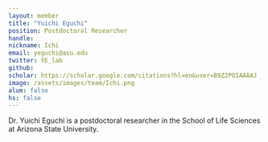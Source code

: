 ```yaml
---
layout: member
title: "Yuichi Eguchi"
position: Postdoctoral Researcher
handle: 
nickname: Ichi
email: yeguchi@asu.edu
twitter: YE_lab
github: 
scholar: https://scholar.google.com/citations?hl=en&user=B9Z2POIAAAAJ
image: /assets/images/team/Ichi.png
alum: false
hs: false
---
```

Dr. Yuichi Eguchi is a postdoctoral researcher in the School of Life Sciences at Arizona State University. 
